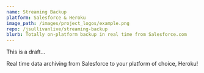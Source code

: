 ```yaml
---
name: Streaming Backup
platform: Salesforce & Heroku
image_path: /images/project_logos/example.png
repo: /jsullivanlive/streaming-backup
blurb: Totally on-platform backup in real time from Salesforce.com
---
```


This is a draft...

Real time data archiving from Salesforce to your platform of choice, Heroku!

